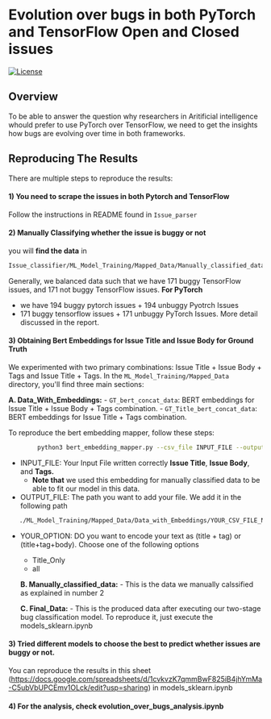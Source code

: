 # Evolution over bugs in both PyTorch and TensorFlow Open and Closed issues

[![License](https://img.shields.io/badge/License-MIT-blue.svg)](LICENSE)

## Overview

To be able to answer the question why researchers in Aritificial intelligence whould prefer to use PyTorch over TensorFlow, we need to get the insights how bugs are evolving over time in both frameworks. 

## Reproducing The Results

There are multiple steps to reproduce the results: 
#### 1) You need to scrape the issues in both Pytorch and TensorFlow

Follow the instructions in README found in `Issue_parser`

#### 2) Manually Classifying whether the issue is buggy or not

you will **find the data** in
```bash
Issue_classifier/ML_Model_Training/Mapped_Data/Manually_classified_data.
```
Generally, we balanced data such that we have 171 buggy TensorFlow issues, and 171 not buggy TensorFlow issues. 
**For PyTorch**
   - we have 194 buggy pytorch issues + 194 unbuggy Pyotrch Issues
   - 171 buggy tensorflow issues + 171 unbuggy PyTorch Issues.
More detail discussed in the report.


#### 3) Obtaining Bert Embeddings for Issue Title and Issue Body for Ground Truth

We experimented with two primary combinations: Issue Title + Issue Body + Tags and Issue Title + Tags. In the `ML_Model_Training/Mapped_Data` directory, you'll find three main sections:

   **A. Data_With_Embeddings:**
      - `GT_bert_concat_data`: BERT embeddings for Issue Title + Issue Body + Tags combination.
      - `GT_Title_bert_concat_data`: BERT embeddings for Issue Title + Tags combination.

To reproduce the bert embedding mapper, follow these steps:

```bash
        python3 bert_embedding_mapper.py --csv_file INPUT_FILE --output_csv OUTPUT_FILE --option YOUR_OPTION
```
* INPUT_FILE: Your Input File written correctly **Issue Title**, **Issue Body**, and **Tags.**
  * **Note that** we used this embedding for manually classified data to be able to fit our model in this data. 
* OUTPUT_FILE: The path you want to add your file. We add it in the following path 
```bash
   ./ML_Model_Training/Mapped_Data/Data_with_Embeddings/YOUR_CSV_FILE_NAME.csv
```     
* YOUR_OPTION:  DO you want to encode your text as (title + tag) or (title+tag+body). Choose one of the following options 
   * Title_Only
   * all 
   
   **B. Manually_classified_data:**
      - This is the data we manually calssified as explained in number 2
   
   **C. Final_Data:**
      - This is the produced data after executing our two-stage bug classification model. To reproduce it, just execute the models_sklearn.ipynb

#### 3) Tried different models to choose the best to predict whether issues are buggy or not. 
You can reproduce the results in this sheet (https://docs.google.com/spreadsheets/d/1cvkvzK7qmmBwF825iB4jhYmMa-C5ubVbUPCEmv1OLck/edit?usp=sharing) in models_sklearn.ipynb
#### 4) For the analysis, check evolution_over_bugs_analysis.ipynb 
